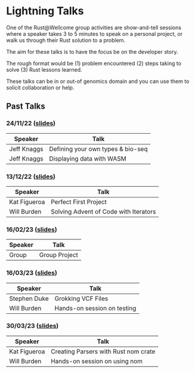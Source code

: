 # Lightning Talks

One of the Rust@Wellcome group activities are show-and-tell sessions where a speaker takes 3 to 5 minutes to speak on a personal project, or walk us through their Rust solution to a problem. 

The aim for these talks is to have the focus be on the developer story. 

The rough format would be (1) problem encountered (2) steps taking to solve (3) Rust lessons learned.

These talks can be in or out-of genomics domain and you can use them to solicit collaboration or help.

## Past Talks

### 24/11/22 ([slides](./RUG-1st-meeting.pdf))

| Speaker     | Talk                              |
| ----------- | --------------------------------- |
| Jeff Knaggs | Defining your own types & bio-seq |
| Jeff Knaggs | Displaying data with WASM         |

### 13/12/22 ([slides](./RUG-2nd-meeting.pdf))

| Speaker      | Talk                                  |
| ------------ | ------------------------------------- |
| Kat Figueroa | Perfect First Project                 |
| Will Burden  | Solving Advent of Code with Iterators |

### 16/02/23 ([slides](./RUG_16FEB2023.pdf))
| Speaker      | Talk                                  |
| ------------ | ------------------------------------- |
| Group        | Group Project                         |

### 16/03/23 ([slides](./RUG_16MAR2023.pptx))
| Speaker      | Talk                                  |
| ------------ | ------------------------------------- |
| Stephen Duke | Grokking VCF Files                    |
| Will Burden  | Hands-on session on testing           |

### 30/03/23 ([slides](./RUG_30MAR2023.pdf))
| Speaker      | Talk                                  |
| ------------ | ------------------------------------- |
| Kat Figueroa | Creating Parsers with Rust nom crate  |
| Will Burden  | Hands-on session on using nom         |
